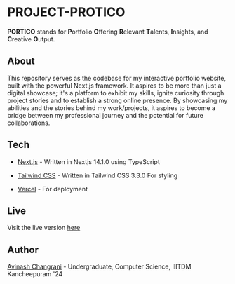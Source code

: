 # PROJECT-PROTICO

**PORTICO** stands for **P**ortfolio **O**ffering **R**elevant **T**alents, **I**nsights, and **C**reative **O**utput.

## About

This repository serves as the codebase for my interactive portfolio website, built with the powerful Next.js framework. It aspires to be more than just a digital showcase; it's a platform to exhibit my skills, ignite curiosity through project stories and to establish a strong online presence.
By showcasing my abilities and the stories behind my work/projects, it aspires to become a bridge between my professional journey and the potential for future collaborations.

## Tech

- [Next.js](https://nextjs.org/) - Written in Nextjs 14.1.0 using TypeScript

- [Tailwind CSS](https://tailwindcss.com/) - Written in Tailwind CSS 3.3.0 For styling

- [Vercel](https://vercel.com/) - For deployment

## Live

Visit the live version [here](https://avinashchangrani.vercel.app/)

## Author

[Avinash Changrani](https://github.com/nabobery) - Undergraduate, Computer Science, IIITDM Kancheepuram '24